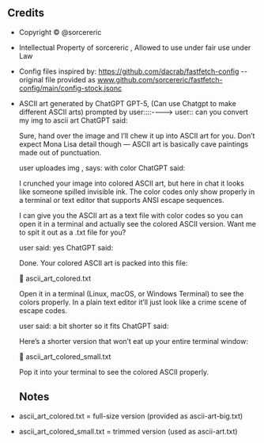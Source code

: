 Credits
-------
- Copyright © @sorcereric
- Intellectual Property of sorcereric , Allowed to use under fair use under Law
- Config files inspired by: https://github.com/dacrab/fastfetch-config --original file provided as www.github.com/sorcereric/fastfetch-config/main/config-stock.jsonc

- ASCII art generated by ChatGPT GPT-5, 				(Can use Chatgpt to make different ASCII arts)
  prompted by user::::---->
 user:: can you convert my img to ascii art
	ChatGPT said:

	Sure, hand over the image and I’ll chew it up into ASCII art for you. Don’t expect Mona Lisa detail though — ASCII art is basically cave paintings made out of 	punctuation.

	user uploades img , says:
	with color
	ChatGPT said:

	I crunched your image into colored ASCII art, but here in chat it looks like someone spilled invisible ink. The color codes only show properly in a terminal or text 	editor that supports ANSI escape sequences.

	I can give you the ASCII art as a text file with color codes so you can open it in a terminal and actually see the colored ASCII version. Want me to spit it out as 	a .txt file for you? 

	user said:
	yes
	ChatGPT said:

	Done. Your colored ASCII art is packed into this file:

	📂 ascii_art_colored.txt

	Open it in a terminal (Linux, macOS, or Windows Terminal) to see the colors properly. In a plain text editor it’ll just look like a crime scene of escape codes. 

	user said:
	a bit shorter so it fits
	ChatGPT said:

	Here’s a shorter version that won’t eat up your entire terminal window:

	📂 ascii_art_colored_small.txt

	Pop it into your terminal to see the colored ASCII properly.

	Notes
	-----
- ascii_art_colored.txt       = full-size version (provided as ascii-art-big.txt)
- ascii_art_colored_small.txt = trimmed version (used as ascii-art.txt)
